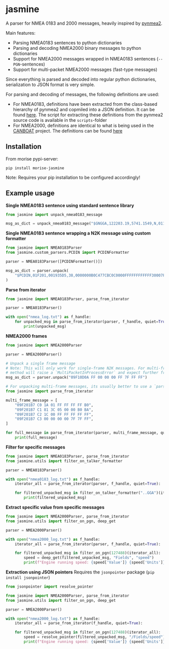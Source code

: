 # jasmine

A parser for NMEA 0183 and 2000 messages, heavily inspired by [pynmea2](https://github.com/Knio/pynmea2).

Main features:

* Parsing NMEA0183 sentences to python dictionaries
* Parsing and decoding NMEA2000 binary messages to python dictionaries
* Support for NMEA2000 messages wrapped in NMEA0183 sentences (``--PGN``-sentences)
* Support for multi-packet NMEA2000 messages (fast-type messages)

Since everything is parsed and decoded into regular python dictionaries, serialization to JSON format is very simple.

For parsing and decoding of messages, the following definitions are used:

- For NMEA0183, definitions have been extracted from the class-based hierarchy of pynmea2 and copmiled into a JSON definition. It can be found [here](https://github.com/RISE-MO/jasmine/blob/master/jasmine/nmea0183_sentence_formatters.json). The script for extracting these definitions from the pynmea2 source code is available in the ``scripts``-folder
- For NMEA2000, definitions are identical to what is being used in the [CANBOAT](https://github.com/canboat/canboat) project. The definitions can be found [here](https://github.com/RISE-MO/jasmine/blob/master/jasmine/nmea2000_pgn_specifications.json)

## Installation
From morise pypi-server:
```
pip install morise-jasmine
```

Note: Requires your pip installation to be configured accordingly!

## Example usage

**Single NMEA0183 sentence using standard sentence library**
```python
from jasmine import unpack_nmea0183_message

msg_as_dict = unpack_nmea0183_message("$GNGGA,122203.19,5741.1549,N,01153.1748,E,4,37,0.5,4.03,M,35.78,M,,*72")
```
**Single NMEA0183 sentence wrapping a N2K message using custom formatter**
```python
from jasmine import NMEA0183Parser
from jasmine.custom_parsers.PCDIN import PCDINFormatter

parser = NMEA0183Parser([PCDINFormatter()])

msg_as_dict = parser.unpack(
    "$PCDIN,01F201,001935D5,38,0000000B0C477CBC0C0000FFFFFFFFFFFF30007F000000000000*26"
)
```

**Parse from iterator**
```python
from jasmine import NMEA0183Parser, parse_from_iterator

parser = NMEA0183Parser()

with open("nmea_log.txt") as f_handle:
    for unpacked_msg in parse_from_iterator(parser, f_handle, quiet=True):
        print(unpacked_msg)
```

**NMEA2000 frames**
```python
from jasmine import NMEA2000Parser

parser = NMEA2000Parser()

# Unpack a single frame message
# Note: This will only work for single-frame N2K messages. For multi-frame messages, the unpack
# method will raise a `MultiPacketInProcessError` and expect further frames to be provided
msg_as_dict = parser.unpack("09F10D0A FF 00 00 00 FF 7F FF FF")

# For unpacking multi-frame messages, its usually better to use a `parse_from_iterator` setup, such as:
from jasmine import parse_from_iterator

multi_frame_message = [
    "09F201B7 C0 1A 01 FF FF FF FF B0",
    "09F201B7 C1 81 3C 05 00 00 B0 BA",
    "09F201B7 C2 1C 00 FF FF FF FF FF",
    "09F201B7 C3 00 00 00 00 7F 7F FF",
]

for full_message in parse_from_iterator(parser, multi_frame_message, quiet=True):
    print(full_message)

```

**Filter for specific messages**
```python
from jasmine import NMEA0183Parser, parse_from_iterator
from jasmine.utils import filter_on_talker_formatter

parser = NMEA0183Parser()

with open("nmea0183_log.txt") as f_handle:
    iterator_all = parse_from_iterator(parser, f_handle, quiet=True):

    for filtered_unpacked_msg in filter_on_talker_formatter("..GGA")(iterator_all): # Accepts regex!
        print(filtered_unpacked_msg)
```

**Extract specific value from specific messages**
```python
from jasmine import NMEA2000Parser, parse_from_iterator
from jasmine.utils import filter_on_pgn, deep_get

parser = NMEA2000Parser()

with open("nmea2000_log.txt") as f_handle:
    iterator_all = parse_from_iterator(parser, f_handle, quiet=True):

    for filtered_unpacked_msg in filter_on_pgn(127488)(iterator_all):
        speed = deep_get(filtered_unpacked_msg, "Fields", "speed")
        print(f"Engine running speed: {speed['Value']} {speed['Units']}")
```

**Extraction using JSON pointers**
Requires the `jsonpointer` package (`pip install jsonpointer`)
```python
from jsonpointer import resolve_pointer

from jasmine import NMEA2000Parser, parse_from_iterator
from jasmine.utils import filter_on_pgn, deep_get

parser = NMEA2000Parser()

with open("nmea2000_log.txt") as f_handle:
    iterator_all = parse_from_iterator(f_handle, quiet=True):

    for filtered_unpacked_msg in filter_on_pgn(127488)(iterator_all):
        speed = resolve_pointer(filtered_unpacked_msg, "/Fields/speed")
        print(f"Engine running speed: {speed['Value']} {speed['Units']}")
```

